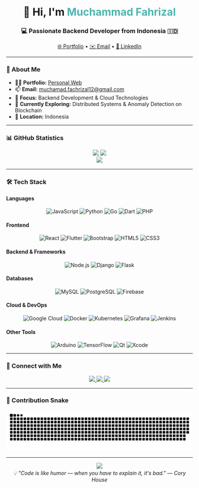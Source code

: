 <h1 align="center">👋 Hi, I'm <span style="color:#4DB6AC;">Muchammad Fahrizal</span></h1>
<h3 align="center">💻 Passionate Backend Developer from Indonesia 🇮🇩</h3>

<p align="center">
  <a href="https://porto-nine-azure.vercel.app/">🌐 Portfolio</a> • 
  <a href="mailto:muchamad.fachrizal12@gmail.com">✉️ Email</a> • 
  <a href="https://www.linkedin.com/in/muchammad-fahrizal/">💼 LinkedIn</a>
</p>

---

### 🚀 About Me
- 👨‍💻 **Portfolio:** [Personal Web](https://porto-nine-azure.vercel.app/)
- 📫 **Email:** [muchamad.fachrizal12@gmail.com](mailto:muchamad.fachrizal12@gmail.com)
- 🌱 **Focus:** Backend Development & Cloud Technologies
- 🧠 **Currently Exploring:** Distributed Systems & Anomaly Detection on Blockchain
- 📍 **Location:** Indonesia

---

### 📊 GitHub Statistics
<div align="center">
  <img src="https://github-readme-stats.vercel.app/api?username=Fahrizal0112&show_icons=true&theme=tokyonight&count_private=true&hide_border=true" height="170" />
  <img src="https://github-readme-stats.vercel.app/api/top-langs?username=Fahrizal0112&layout=compact&theme=tokyonight&hide_border=true" height="170" />
</div>

<div align="center">
  <img src="https://github-readme-streak-stats.herokuapp.com/?user=Fahrizal0112&theme=tokyonight&hide_border=true" height="150" />
</div>

---

### 🛠️ Tech Stack

#### **Languages**
<div align="center">
  <img src="https://cdn.jsdelivr.net/gh/devicons/devicon/icons/javascript/javascript-original.svg" height="40" title="JavaScript"/>
  <img src="https://cdn.jsdelivr.net/gh/devicons/devicon/icons/python/python-original.svg" height="40" title="Python"/>
  <img src="https://cdn.jsdelivr.net/gh/devicons/devicon/icons/go/go-original.svg" height="40" title="Go"/>
  <img src="https://cdn.jsdelivr.net/gh/devicons/devicon/icons/dart/dart-original.svg" height="40" title="Dart"/>
  <img src="https://cdn.jsdelivr.net/gh/devicons/devicon/icons/php/php-original.svg" height="40" title="PHP"/>
</div>

#### **Frontend**
<div align="center">
  <img src="https://cdn.jsdelivr.net/gh/devicons/devicon/icons/react/react-original.svg" height="40" title="React"/>
  <img src="https://cdn.jsdelivr.net/gh/devicons/devicon/icons/flutter/flutter-original.svg" height="40" title="Flutter"/>
  <img src="https://cdn.jsdelivr.net/gh/devicons/devicon/icons/bootstrap/bootstrap-original.svg" height="40" title="Bootstrap"/>
  <img src="https://cdn.jsdelivr.net/gh/devicons/devicon/icons/html5/html5-original.svg" height="40" title="HTML5"/>
  <img src="https://cdn.jsdelivr.net/gh/devicons/devicon/icons/css3/css3-original.svg" height="40" title="CSS3"/>
</div>

#### **Backend & Frameworks**
<div align="center">
  <img src="https://cdn.jsdelivr.net/gh/devicons/devicon/icons/nodejs/nodejs-original.svg" height="40" title="Node.js"/>
  <img src="https://cdn.jsdelivr.net/gh/devicons/devicon/icons/django/django-plain.svg" height="40" title="Django"/>
  <img src="https://cdn.jsdelivr.net/gh/devicons/devicon/icons/flask/flask-original.svg" height="40" title="Flask"/>
</div>

#### **Databases**
<div align="center">
  <img src="https://cdn.jsdelivr.net/gh/devicons/devicon/icons/mysql/mysql-original.svg" height="40" title="MySQL"/>
  <img src="https://cdn.jsdelivr.net/gh/devicons/devicon/icons/postgresql/postgresql-original.svg" height="40" title="PostgreSQL"/>
  <img src="https://cdn.jsdelivr.net/gh/devicons/devicon/icons/firebase/firebase-plain.svg" height="40" title="Firebase"/>
</div>

#### **Cloud & DevOps**
<div align="center">
  <img src="https://cdn.jsdelivr.net/gh/devicons/devicon/icons/googlecloud/googlecloud-original.svg" height="40" title="Google Cloud"/>
  <img src="https://cdn.jsdelivr.net/gh/devicons/devicon/icons/docker/docker-original.svg" height="40" title="Docker"/>
  <img src="https://cdn.jsdelivr.net/gh/devicons/devicon/icons/kubernetes/kubernetes-plain.svg" height="40" title="Kubernetes"/>
  <img src="https://cdn.jsdelivr.net/gh/devicons/devicon/icons/grafana/grafana-original.svg" height="40" title="Grafana"/>
  <img src="https://cdn.jsdelivr.net/gh/devicons/devicon/icons/jenkins/jenkins-original.svg" height="40" title="Jenkins"/>
</div>

#### **Other Tools**
<div align="center">
  <img src="https://cdn.jsdelivr.net/gh/devicons/devicon/icons/arduino/arduino-original.svg" height="40" title="Arduino"/>
  <img src="https://cdn.jsdelivr.net/gh/devicons/devicon/icons/tensorflow/tensorflow-original.svg" height="40" title="TensorFlow"/>
  <img src="https://cdn.jsdelivr.net/gh/devicons/devicon/icons/qt/qt-original.svg" height="40" title="Qt"/>
  <img src="https://cdn.jsdelivr.net/gh/devicons/devicon/icons/xcode/xcode-original.svg" height="40" title="Xcode"/>
</div>

---

### 🤝 Connect with Me
<div align="center">
  <a href="https://www.linkedin.com/in/muchammad-fahrizal/" target="_blank">
    <img src="https://img.shields.io/badge/LinkedIn-0077B5?style=for-the-badge&logo=linkedin&logoColor=white" height="35"/>
  </a>
  <a href="https://www.instagram.com/mfachrzl/" target="_blank">
    <img src="https://img.shields.io/badge/Instagram-E4405F?style=for-the-badge&logo=instagram&logoColor=white" height="35"/>
  </a>
  <a href="mailto:muchamad.fachrizal12@gmail.com" target="_blank">
    <img src="https://img.shields.io/badge/Gmail-D14836?style=for-the-badge&logo=gmail&logoColor=white" height="35"/>
  </a>
</div>

---

### 🐍 Contribution Snake
<div align="center">
  <img src="https://raw.githubusercontent.com/Fahrizal0112/Fahrizal0112/output/snake.svg" alt="Snake animation" />
</div>

---

<div align="center">
  <img src="https://media3.giphy.com/media/v1.Y2lkPTc5MGI3NjExaDB4bDV5aHUyZzNwb2syeDdwbDFtYzR5OHI4dzd4OTN2dGNqa3VvbiZlcD12MV9pbnRlcm5hbF9naWZfYnlfaWQmY3Q9Zw/CuuSHzuc0O166MRfjt/giphy.webp" width="200" />
</div>

<div align="center">
  <em>💡 "Code is like humor — when you have to explain it, it's bad." — Cory House</em>
</div>
